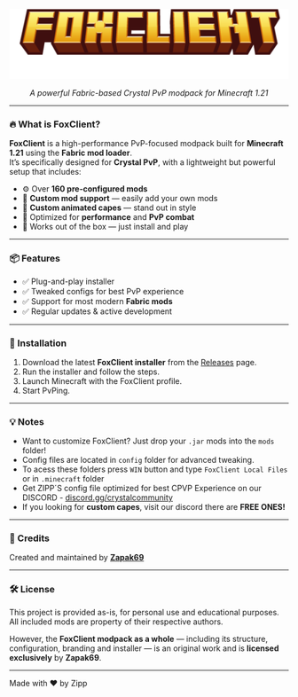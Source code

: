 <p align="center">
  <img src="https://raw.githubusercontent.com/Zapak69/FoxClient/main/Source/minecraft.png" alt="FoxClient Logo" width="600"/>
</p>
<p align="center"><i>A powerful Fabric-based Crystal PvP modpack for Minecraft 1.21</i></p>

---

### 🔥 What is FoxClient?

**FoxClient** is a high-performance PvP-focused modpack built for **Minecraft 1.21** using the **Fabric mod loader**.  
It’s specifically designed for **Crystal PvP**, with a lightweight but powerful setup that includes:

- ⚙️ Over **160 pre-configured mods**
- 🧩 **Custom mod support** — easily add your own mods
- 🧥 **Custom animated capes** — stand out in style
- 🚀 Optimized for **performance** and **PvP combat**
- 🎯 Works out of the box — just install and play

---

### 📦 Features

- ✅ Plug-and-play installer
- ✅ Tweaked configs for best PvP experience
- ✅ Support for most modern **Fabric mods**
- ✅ Regular updates & active development

---

### 📁 Installation

1. Download the latest **FoxClient installer** from the [Releases](https://github.com/Zapak69/FoxClient/releases) page.
2. Run the installer and follow the steps.
3. Launch Minecraft with the FoxClient profile.
4. Start PvPing.

---

### 💡 Notes

- Want to customize FoxClient? Just drop your `.jar` mods into the `mods` folder!
- Config files are located in `config` folder for advanced tweaking.
- To acess these folders press `WIN` button and type `FoxClient Local Files` or in `.minecraft` folder
- Get ZIPP´S config file optimized for best CPVP Experience on our DISCORD - [discord.gg/crystalcommunity](https://discord.gg/crystalcommunity)
- If you looking for **custom capes**, visit our discord there are **FREE ONES!**

---

### 📣 Credits

Created and maintained by **[Zapak69](https://github.com/Zapak69)**  

---

### 🛠️ License

This project is provided as-is, for personal use and educational purposes.  
All included mods are property of their respective authors.  
 
However, the **FoxClient modpack as a whole** — including its structure, configuration, branding and installer — is an original work and is **licensed exclusively** by **Zapak69**.

--- 

Made with ❤️ by Zipp

